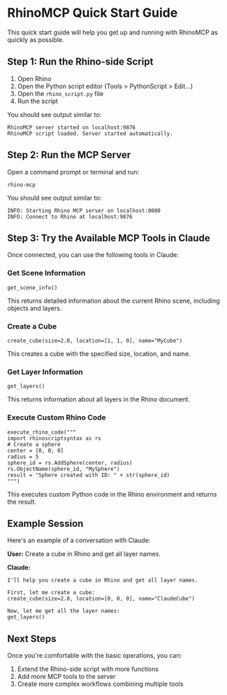 # RhinoMCP Quick Start Guide

This quick start guide will help you get up and running with RhinoMCP as quickly as possible.

## Step 1: Run the Rhino-side Script

1. Open Rhino
2. Open the Python script editor (Tools > PythonScript > Edit...)
3. Open the `rhino_script.py` file
4. Run the script

You should see output similar to:
```
RhinoMCP server started on localhost:9876
RhinoMCP script loaded. Server started automatically.
```

## Step 2: Run the MCP Server

Open a command prompt or terminal and run:
```
rhino-mcp
```

You should see output similar to:
```
INFO: Starting Rhino MCP server on localhost:8080
INFO: Connect to Rhino at localhost:9876
```

## Step 3: Try the Available MCP Tools in Claude

Once connected, you can use the following tools in Claude:

### Get Scene Information
```
get_scene_info()
```
This returns detailed information about the current Rhino scene, including objects and layers.

### Create a Cube
```
create_cube(size=2.0, location=[1, 1, 0], name="MyCube")
```
This creates a cube with the specified size, location, and name.

### Get Layer Information
```
get_layers()
```
This returns information about all layers in the Rhino document.

### Execute Custom Rhino Code
```
execute_rhino_code("""
import rhinoscriptsyntax as rs
# Create a sphere
center = [0, 0, 0]
radius = 5
sphere_id = rs.AddSphere(center, radius)
rs.ObjectName(sphere_id, "MySphere")
result = "Sphere created with ID: " + str(sphere_id)
""")
```
This executes custom Python code in the Rhino environment and returns the result.

## Example Session

Here's an example of a conversation with Claude:

**User:** Create a cube in Rhino and get all layer names.

**Claude:**
```
I'll help you create a cube in Rhino and get all layer names.

First, let me create a cube:
create_cube(size=2.0, location=[0, 0, 0], name="ClaudeCube")

Now, let me get all the layer names:
get_layers()
```

## Next Steps

Once you're comfortable with the basic operations, you can:

1. Extend the Rhino-side script with more functions
2. Add more MCP tools to the server
3. Create more complex workflows combining multiple tools 